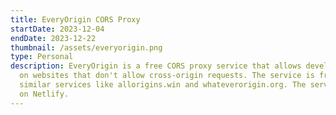 ```yaml
---
title: EveryOrigin CORS Proxy
startDate: 2023-12-04
endDate: 2023-12-22
thumbnail: /assets/everyorigin.png
type: Personal
description: EveryOrigin is a free CORS proxy service that allows developers to circumvent CORS restrictions
  on websites that don't allow cross-origin requests. The service is free and open-source and was inspired by
  similar services like allorigins.win and whateverorigin.org. The service is built using Next.js and is hosted
  on Netlify.
---
```

